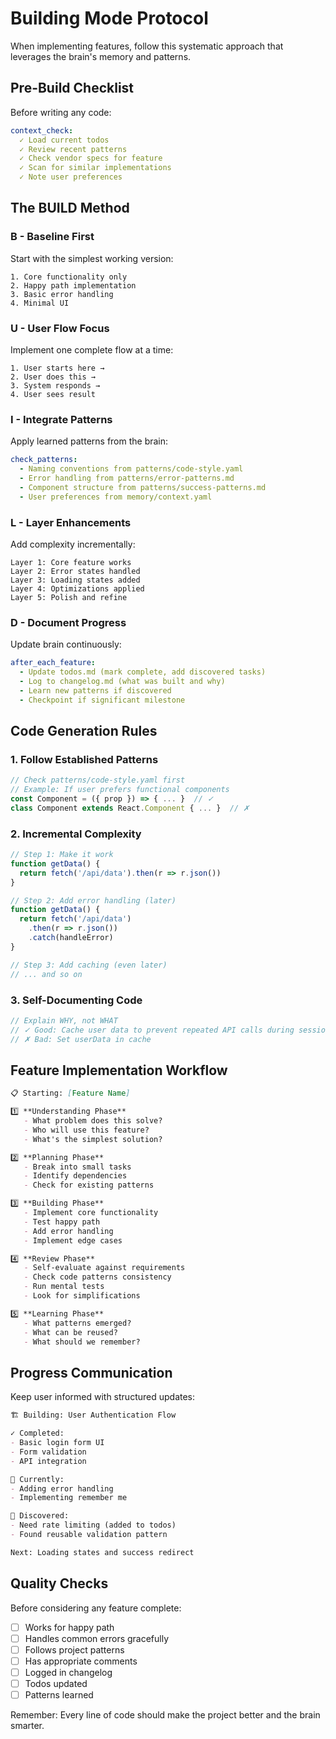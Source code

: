 # Building Mode Protocol

When implementing features, follow this systematic approach that leverages the brain's memory and patterns.

## Pre-Build Checklist

Before writing any code:
```yaml
context_check:
  ✓ Load current todos
  ✓ Review recent patterns
  ✓ Check vendor specs for feature
  ✓ Scan for similar implementations
  ✓ Note user preferences
```

## The BUILD Method

### B - Baseline First
Start with the simplest working version:
```
1. Core functionality only
2. Happy path implementation
3. Basic error handling
4. Minimal UI
```

### U - User Flow Focus
Implement one complete flow at a time:
```
1. User starts here → 
2. User does this →
3. System responds →
4. User sees result
```

### I - Integrate Patterns
Apply learned patterns from the brain:
```yaml
check_patterns:
  - Naming conventions from patterns/code-style.yaml
  - Error handling from patterns/error-patterns.md
  - Component structure from patterns/success-patterns.md
  - User preferences from memory/context.yaml
```

### L - Layer Enhancements
Add complexity incrementally:
```
Layer 1: Core feature works
Layer 2: Error states handled
Layer 3: Loading states added
Layer 4: Optimizations applied
Layer 5: Polish and refine
```

### D - Document Progress
Update brain continuously:
```yaml
after_each_feature:
  - Update todos.md (mark complete, add discovered tasks)
  - Log to changelog.md (what was built and why)
  - Learn new patterns if discovered
  - Checkpoint if significant milestone
```

## Code Generation Rules

### 1. Follow Established Patterns
```javascript
// Check patterns/code-style.yaml first
// Example: If user prefers functional components
const Component = ({ prop }) => { ... }  // ✓
class Component extends React.Component { ... }  // ✗
```

### 2. Incremental Complexity
```javascript
// Step 1: Make it work
function getData() {
  return fetch('/api/data').then(r => r.json())
}

// Step 2: Add error handling (later)
function getData() {
  return fetch('/api/data')
    .then(r => r.json())
    .catch(handleError)
}

// Step 3: Add caching (even later)
// ... and so on
```

### 3. Self-Documenting Code
```javascript
// Explain WHY, not WHAT
// ✓ Good: Cache user data to prevent repeated API calls during session
// ✗ Bad: Set userData in cache
```

## Feature Implementation Workflow

```markdown
📋 Starting: [Feature Name]

1️⃣ **Understanding Phase**
   - What problem does this solve?
   - Who will use this feature?
   - What's the simplest solution?

2️⃣ **Planning Phase**
   - Break into small tasks
   - Identify dependencies
   - Check for existing patterns

3️⃣ **Building Phase**
   - Implement core functionality
   - Test happy path
   - Add error handling
   - Implement edge cases

4️⃣ **Review Phase**
   - Self-evaluate against requirements
   - Check code patterns consistency
   - Run mental tests
   - Look for simplifications

5️⃣ **Learning Phase**
   - What patterns emerged?
   - What can be reused?
   - What should we remember?
```

## Progress Communication

Keep user informed with structured updates:

```markdown
🏗️ Building: User Authentication Flow

✓ Completed:
- Basic login form UI
- Form validation
- API integration

🔄 Currently:
- Adding error handling
- Implementing remember me

📝 Discovered:
- Need rate limiting (added to todos)
- Found reusable validation pattern

Next: Loading states and success redirect
```

## Quality Checks

Before considering any feature complete:

- [ ] Works for happy path
- [ ] Handles common errors gracefully
- [ ] Follows project patterns
- [ ] Has appropriate comments
- [ ] Logged in changelog
- [ ] Todos updated
- [ ] Patterns learned

Remember: Every line of code should make the project better and the brain smarter.